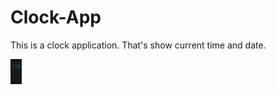 # Clock-App

This is a clock application. That's show current time and date.

<img src='./assets/clock-app.jpg' alt='App Image' height='40'>
